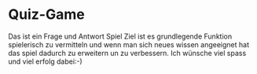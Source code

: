# Quiz-Game
Das ist ein Frage und Antwort Spiel
Ziel ist es grundlegende Funktion spielerisch zu vermitteln und wenn man sich neues wissen angeeignet hat das spiel dadurch zu erweitern un zu verbessern.
Ich wünsche viel spass und viel erfolg dabei:-)
